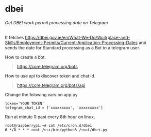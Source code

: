 # dbei
###### Get DBEI work permit processing date on Telegram

It fetches https://dbei.gov.ie/en/What-We-Do/Workplace-and-Skills/Employment-Permits/Current-Application-Processing-Dates and sends the date for Standard processing as a Bot to a telegram user.

How to create a bot.
> https://core.telegram.org/bots

How to use api to discover token and chat id.
> https://core.telegram.org/bots/api


Change the folowing vars on app.py
```
token='YOUR TOKEN'
telegram_chat_id = ['xxxxxxxxx', 'xxxxxxxxx']
```

Run at minute 0 past every 8th hour on linux.
```
root@raspberrypi:~# cat /etc/cron.d/dbei
0 */8 * * * root /usr/bin/python3 /root/dbei.py
```
